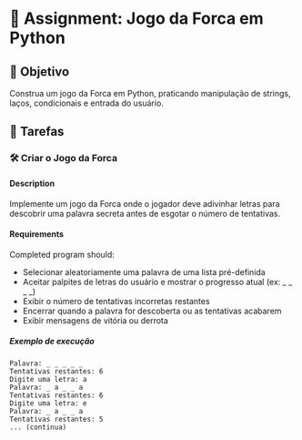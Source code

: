 

# 📘 Assignment: Jogo da Forca em Python

## 🎯 Objetivo

Construa um jogo da Forca em Python, praticando manipulação de strings, laços, condicionais e entrada do usuário.

## 📝 Tarefas

### 🛠️ Criar o Jogo da Forca

#### Description
Implemente um jogo da Forca onde o jogador deve adivinhar letras para descobrir uma palavra secreta antes de esgotar o número de tentativas.

#### Requirements
Completed program should:

- Selecionar aleatoriamente uma palavra de uma lista pré-definida
- Aceitar palpites de letras do usuário e mostrar o progresso atual (ex: _ _ _ _)
- Exibir o número de tentativas incorretas restantes
- Encerrar quando a palavra for descoberta ou as tentativas acabarem
- Exibir mensagens de vitória ou derrota

##### Exemplo de execução
```
Palavra: _ _ _ _ _
Tentativas restantes: 6
Digite uma letra: a
Palavra: _ a _ _ a
Tentativas restantes: 6
Digite uma letra: e
Palavra: _ a _ _ a
Tentativas restantes: 5
... (continua)
```
